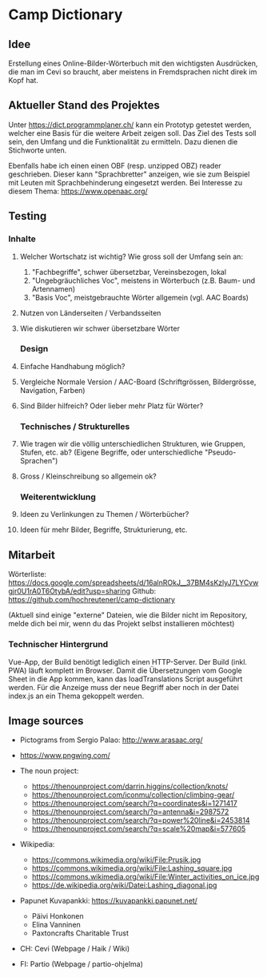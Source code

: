 # Camp Dictionary

## Idee
Erstellung eines Online-Bilder-Wörterbuch mit den wichtigsten Ausdrücken, die man im Cevi so braucht, aber meistens in Fremdsprachen nicht direk im Kopf hat.

## Aktueller Stand des Projektes
Unter https://dict.programmplaner.ch/ kann ein Prototyp getestet werden, welcher eine Basis für die weitere Arbeit zeigen soll.
Das Ziel des Tests soll sein, den Umfang und die Funktionalität zu ermitteln. Dazu dienen die Stichworte unten.

Ebenfalls habe ich einen einen OBF (resp. unzipped OBZ) reader geschrieben. Dieser kann "Sprachbretter" anzeigen, wie sie zum Beispiel mit Leuten mit Sprachbehinderung eingesetzt werden.
Bei Interesse zu diesem Thema: https://www.openaac.org/


## Testing
   ### Inhalte
1. Welcher Wortschatz ist wichtig? Wie gross soll der Umfang sein an:
    1. "Fachbegriffe", schwer übersetzbar, Vereinsbezogen, lokal
    2. "Ungebgräuchliches Voc", meistens in Wörterbuch (z.B. Baum- und Artennamen)
    3. "Basis Voc", meistgebrauchte Wörter allgemein (vgl. AAC Boards)

2. Nutzen von Länderseiten / Verbandsseiten
3. Wie diskutieren wir schwer übersetzbare Wörter 

   ### Design
4. Einfache Handhabung möglich? 
5. Vergleiche Normale Version / AAC-Board (Schriftgrössen, Bildergrösse, Navigation, Farben)
6. Sind Bilder hilfreich? Oder lieber mehr Platz für Wörter?

   ### Technisches / Strukturelles
7. Wie tragen wir die völlig unterschiedlichen Strukturen, wie Gruppen, Stufen, etc. ab? (Eigene Begriffe, oder unterschiedliche "Pseudo-Sprachen")
8. Gross / Kleinschreibung so allgemein ok?

   ### Weiterentwicklung
9. Ideen zu Verlinkungen zu Themen / Wörterbücher?
10. Ideen für mehr Bilder, Begriffe, Strukturierung, etc.

## Mitarbeit

Wörterliste: https://docs.google.com/spreadsheets/d/16alnROkJ__37BM4sKzlyJ7LYCvwgjr0U1rA0T6OtybA/edit?usp=sharing
Github: https://github.com/hochreutenerl/camp-dictionary

(Aktuell sind einige "externe" Dateien, wie die Bilder nicht im Repository, melde dich bei mir, wenn du das Projekt selbst installieren möchtest) 

### Technischer Hintergrund
Vue-App, der Build benötigt lediglich einen HTTP-Server. Der Build (inkl. PWA) läuft komplett im Browser.
Damit die Übersetzungen vom Google Sheet in die App kommen, kann das loadTranslations Script ausgeführt werden.
Für die Anzeige muss der neue Begriff aber noch in der Datei index.js an ein Thema gekoppelt werden.


## Image sources
* Pictograms from Sergio Palao: http://www.arasaac.org/
* https://www.pngwing.com/
* The noun project:
  * https://thenounproject.com/darrin.higgins/collection/knots/
  * https://thenounproject.com/iconmu/collection/climbing-gear/
  * https://thenounproject.com/search/?q=coordinates&i=1271417
  * https://thenounproject.com/search/?q=antenna&i=2987572
  * https://thenounproject.com/search/?q=power%20line&i=2453814
  * https://thenounproject.com/search/?q=scale%20map&i=577605
* Wikipedia:
  * https://commons.wikimedia.org/wiki/File:Prusik.jpg
  * https://commons.wikimedia.org/wiki/File:Lashing_square.jpg
  * https://commons.wikimedia.org/wiki/File:Winter_activities_on_ice.jpg
  * https://de.wikipedia.org/wiki/Datei:Lashing_diagonal.jpg
* Papunet Kuvapankki: https://kuvapankki.papunet.net/
  * Päivi Honkonen
  * Elina Vanninen
  * Paxtoncrafts Charitable Trust
  
* CH: Cevi (Webpage / Haik / Wiki)
* FI: Partio (Webpage / partio-ohjelma)
